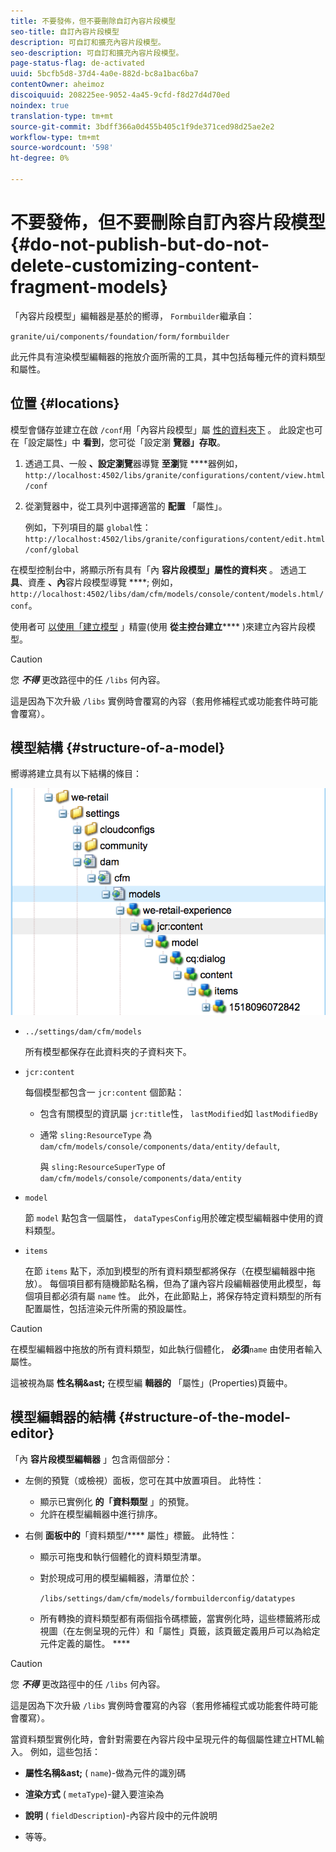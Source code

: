 ```yaml
---
title: 不要發佈，但不要刪除自訂內容片段模型
seo-title: 自訂內容片段模型
description: 可自訂和擴充內容片段模型。
seo-description: 可自訂和擴充內容片段模型。
page-status-flag: de-activated
uuid: 5bcfb5d8-37d4-4a0e-882d-bc8a1bac6ba7
contentOwner: aheimoz
discoiquuid: 208225ee-9052-4a45-9cfd-f8d27d4d70ed
noindex: true
translation-type: tm+mt
source-git-commit: 3bdff366a0d455b405c1f9de371ced98d25ae2e2
workflow-type: tm+mt
source-wordcount: '598'
ht-degree: 0%

---
```



# 不要發佈，但不要刪除自訂內容片段模型{#do-not-publish-but-do-not-delete-customizing-content-fragment-models}

「內容片段模型」編輯器是基於的嚮導， `Formbuilder`繼承自：

`granite/ui/components/foundation/form/formbuilder`

此元件具有渲染模型編輯器的拖放介面所需的工具，其中包括每種元件的資料類型和屬性。

## 位置 {#locations}

模型會儲存並建立在啟 `/conf`用「內容片段模型」屬 [性的資料夾下](/help/assets/content-fragments-models.md#enable-content-fragment-models) 。 此設定也可在「設定屬性」中 **看到**，您可從「設定瀏 **覽器」存取**。

1. 透過工具、一般 **、設定瀏覽**&#x200B;器導覽 **至瀏**&#x200B;覽 ****&#x200B;器例如， 
`http://localhost:4502/libs/granite/configurations/content/view.html/conf`

1. 從瀏覽器中，從工具列中選擇適當的 **配置** 「屬性」。

   例如，下列項目的屬 `global`性： `http://localhost:4502/libs/granite/configurations/content/edit.html/conf/global`

在模型控制台中，將顯示所有具有「內 **容片段模型」屬性的資料夾** 。 透過工 **具**、資產 **、內**&#x200B;容片段模型導覽 ****; 例如， `http://localhost:4502/libs/dam/cfm/models/console/content/models.html/conf`。

使用者可 [以使用「建立模型](/help/assets/content-fragments-models.md#creating-a-content-fragment-model) 」精靈(使用 **從主控台建立****** )來建立內容片段模型。

>[!CAUTION]
>
>您 ***不得*** 更改路徑中的任 `/libs` 何內容。
>
>這是因為下次升級 `/libs` 實例時會覆寫的內容（套用修補程式或功能套件時可能會覆寫）。

## 模型結構 {#structure-of-a-model}

嚮導將建立具有以下結構的條目：

![cf-54](assets/cf-54.png)

* `../settings/dam/cfm/models`

   所有模型都保存在此資料夾的子資料夾下。

* `jcr:content`

   每個模型都包含一 `jcr:content` 個節點：

   * 包含有關模型的資訊屬 `jcr:title`性， `lastModified`如 `lastModifiedBy`
   * 通常 `sling:ResourceType` 為 `dam/cfm/models/console/components/data/entity/default`,

      與 `sling:ResourceSuperType` of `dam/cfm/models/console/components/data/entity`

* `model`

   節 `model` 點包含一個屬性， `dataTypesConfig`用於確定模型編輯器中使用的資料類型。

* `items`

   在節 `items` 點下，添加到模型的所有資料類型都將保存（在模型編輯器中拖放）。 每個項目都有隨機節點名稱，但為了讓內容片段編輯器使用此模型，每個項目都必須有屬 `name` 性。 此外，在此節點上，將保存特定資料類型的所有配置屬性，包括渲染元件所需的預設屬性。

>[!CAUTION]
>
>在模型編輯器中拖放的所有資料類型，如此執行個體化， **必須**`name` 由使用者輸入屬性。
>
>這被視為屬 **性名稱&amp;ast;** 在模型編 **輯器的** 「屬性」(Properties)頁籤中。

## 模型編輯器的結構 {#structure-of-the-model-editor}

「內 **容片段模型編輯器** 」包含兩個部分：

* 左側的預覽（或檢視）面板，您可在其中放置項目。 此特性：

   * 顯示已實例化 **的「資料類型** 」的預覽。
   * 允許在模型編輯器中進行排序。

* 右側 **面板中的**「資料類型/**** 屬性」標籤。 此特性：

   * 顯示可拖曳和執行個體化的資料類型清單。
   * 對於現成可用的模型編輯器，清單位於：

      `/libs/settings/dam/cfm/models/formbuilderconfig/datatypes`

      <!-- Please uncomment when file is used
      This node contains all the data types currently supported in the model editor. For more information on how to configure the data types, see [Customizing Data Types for Content Fragment Models](/help/sites-developing/customizing-content-fragment-model-data-types.md).
      -->

   * 所有轉換的資料類型都有兩個指令碼標籤，當實例化時，這些標籤將形成視圖（在左側呈現的元件）和「屬性」頁籤，該頁籤定義用戶可以為給定元件定義的屬性。 ****

>[!CAUTION]
>
>您 ***不得*** 更改路徑中的任 `/libs` 何內容。
>
>這是因為下次升級 `/libs` 實例時會覆寫的內容（套用修補程式或功能套件時可能會覆寫）。

<!-- Please uncomment when files are used
The properties on the right side define a form that is submitted directly into JCR under `/conf`; see the path in the example [Structure of a Model](/help/sites-developing/customizing-content-fragment-models.md#structure-of-a-model).
-->

當資料類型實例化時，會針對需要在內容片段中呈現元件的每個屬性建立HTML輸入。 例如，這些包括：

* **屬性名稱&amp;ast;** ( `name`)-做為元件的識別碼

* **渲染方式** ( `metaType`)-鍵入要渲染為

* **說明** ( `fieldDescription`)-內容片段中的元件說明

* 等等。

